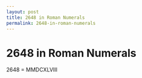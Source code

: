 ```yaml
---
layout: post
title: 2648 in Roman Numerals
permalink: 2648-in-roman-numerals
---
```


# 2648 in Roman Numerals

2648 = MMDCXLVIII
